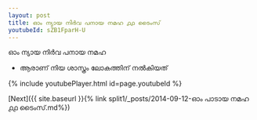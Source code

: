 ```yaml
---
layout: post
title: ഓം ന്യായ നിർവ പനായ നമഹ ൧൧ ടൈംസ്
youtubeId: sZB1FparH-U
---
```

 
 
 ഓം ന്യായ നിർവ പനായ നമഹ 
 
 -  ആരാണ് നിയ ശാസ്ത്രം ലോകത്തിന് നൽകിയത് 
 
  
 
  
 
 
 
 
 
 


{% include youtubePlayer.html id=page.youtubeId %}
 
[Next]({{ site.baseurl }}{% link  split1/_posts/2014-09-12-ഓം പാടായ നമഹ ൧൧ ടൈംസ്.md%})
 

